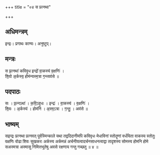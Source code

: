 +++
title = "०४ स प्रत्नथा"

+++
## अधिमन्त्रम्
इन्द्रः। प्रगाथः काण्वः। अनुष्टुप्।

## मन्त्रः
स प्र॒त्नथा॑ कविवृ॒ध इन्द्रो॑ वा॒कस्य॑ व॒क्षणिः॑ ।  
शि॒वो अ॒र्कस्य॒ होम॑न्यस्म॒त्रा ग॒न्त्वव॑से ॥

## पदपाठः
सः । प्र॒त्नऽथा॑ । क॒वि॒ऽवृ॒धः । इन्द्रः॑ । वा॒कस्य॑ । व॒क्षणिः॑ ।  
शि॒वः । अ॒र्कस्य॑ । होम॑नि । अ॒स्म॒ऽत्रा । ग॒न्तु॒ । अव॑से ॥

## भाष्यम्
सइन्द्रः प्रत्नथा प्रत्नवत् पूर्वस्मिन्काले यथा तद्वदिदानीमपि कविवृधः मेधाविनां स्तोतॄणां वर्धयिता वाकस्य स्तोतुः वक्षणिः वोढा शिवः सुखकरः अर्कस्य अर्कमन्नं अर्चनीयत्वादर्चनसाधनत्वाद्वा तादृशस्य सोमस्य होमनि होमे सअस्मत्रा अस्मासु निमित्तभूतेषु अवसे रक्षणाय गन्तु गच्छतु ॥ ४ ॥